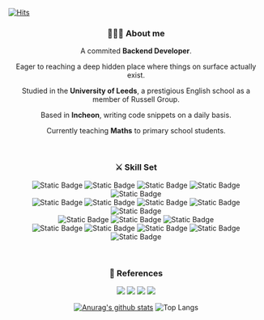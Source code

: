 [![Hits](https://hits.seeyoufarm.com/api/count/incr/badge.svg?url=https%3A%2F%2Fgithub.com%2FNickolodeon98&count_bg=%2379C83D&title_bg=%23555555&icon=&icon_color=%23E7E7E7&title=hits&edge_flat=false)](https://hits.seeyoufarm.com)

<div align=center>

### 👨🏻‍💻 About me

A commited **Backend Developer**.

Eager to reaching a deep hidden place where things on surface actually exist.

Studied in the **University of Leeds**, a prestigious English school as a member of Russell Group.

Based in **Incheon**, writing code snippets on a daily basis.

Currently teaching **Maths** to primary school students.

<br>

### ⚔ Skill Set

![Static Badge](https://img.shields.io/badge/JAVA-yellow?logoColor=white)
![Static Badge](https://img.shields.io/badge/C-grey?logo=c&logoColor=%23A8B9CC)
![Static Badge](https://img.shields.io/badge/Python-%233776AB?logo=python&logoColor=white)
![Static Badge](https://img.shields.io/badge/HTML5-%23E34F26?logo=html5&logoColor=white)
![Static Badge](https://img.shields.io/badge/CSS3-%231572B6?logo=css3&logoColor=white)
<br>
![Static Badge](https://img.shields.io/badge/Docker-%232496ED?logo=docker&logoColor=white)
![Static Badge](https://img.shields.io/badge/Ubuntu-%23E95420?logo=ubuntu&logoColor=white)
![Static Badge](https://img.shields.io/badge/Discord-%235865F2?logo=discord&logoColor=white)
![Static Badge](https://img.shields.io/badge/Notion-%23000000?logo=notion&logoColor=white)
![Static Badge](https://img.shields.io/badge/Obsidian-%237C3AED?logo=obsidian)
<br>
![Static Badge](https://img.shields.io/badge/Spring_Boot-%236DB33F?logo=spring%20boot&logoColor=white)
![Static Badge](https://img.shields.io/badge/Spring_Security-%236DB33F?logo=spring%20security&logoColor=white)
![Static Badge](https://img.shields.io/badge/MySQL-%234479A1?logo=mysql&logoColor=white)
<br>
![Static Badge](https://img.shields.io/badge/Git-%23F05032?logo=git&logoColor=white)
![Static Badge](https://img.shields.io/badge/Github-%23181717?logo=github&logoColor=white)
![Static Badge](https://img.shields.io/badge/Gitlab-orange?logo=gitlab)
![Static Badge](https://img.shields.io/badge/Sourcetree-%230052CC?logo=sourcetree&logoColor=white)
![Static Badge](https://img.shields.io/badge/Amazon%20EC2-%23FF9900?logo=Amazon%20EC2&logoColor=white)

<br>

### 💬 References

<a href="https://wobbly-cod-e9f.notion.site/41a788e80de24cb6be5f0bef4d30b808?pvs=4/" target="_blank">
<img src="https://img.shields.io/badge/Cover_Letter-blue?logo=Notion"/></a>

<a href="https://itistori.tistory.com/" target="_blank">
<img src=https://img.shields.io/badge/Tech_Blog-green?logo=tistory&link=https://itistori.tistory.com/></a>

<a href="https://gitlab.com/fy16sj/" target="_blank">
<img src="https://img.shields.io/badge/Gitlab-orange?logo=gitlab"/></a>
  
<a href="sjeon0730%40gmail.com/" target="_blank">
<img src="https://img.shields.io/badge/Gmail-%23EC1C24?logo=Gmail&logoColor=white"/></a>

</div>

<div align=center>

[![Anurag's github stats](https://github-readme-stats.vercel.app/api?username=Nickolodeon98)](https://github.com/anuraghazra/github-readme-stats)
![Top Langs](https://github-readme-stats.vercel.app/api/top-langs/?username=Nickolodeon98&layout=compact)

</div>



